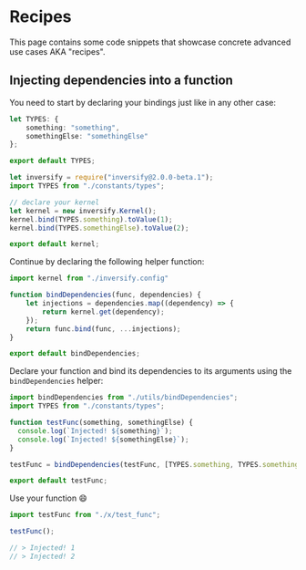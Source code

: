 # Recipes
This page contains some code snippets that showcase concrete advanced use cases AKA "recipes".

## Injecting dependencies into a function

You need to start by declaring your bindings just like in any other case:
```ts
let TYPES: {
    something: "something",
    somethingElse: "somethingElse"
};

export default TYPES;
```

```ts
let inversify = require("inversify@2.0.0-beta.1");
import TYPES from "./constants/types";

// declare your kernel
let kernel = new inversify.Kernel();
kernel.bind(TYPES.something).toValue(1);
kernel.bind(TYPES.somethingElse).toValue(2);

export default kernel;
```

Continue by declaring the following helper function:

```ts
import kernel from "./inversify.config"

function bindDependencies(func, dependencies) {
    let injections = dependencies.map((dependency) => {
        return kernel.get(dependency);
    });
    return func.bind(func, ...injections);
}

export default bindDependencies;
```

Declare your function and bind its dependencies to its arguments using the `bindDependencies` helper:

```ts
import bindDependencies from "./utils/bindDependencies";
import TYPES from "./constants/types";

function testFunc(something, somethingElse) {
  console.log(`Injected! ${something}`);
  console.log(`Injected! ${somethingElse}`);
}

testFunc = bindDependencies(testFunc, [TYPES.something, TYPES.somethingElse]);

export default testFunc;
```

Use your function :smile:

```ts
import testFunc from "./x/test_func";

testFunc();

// > Injected! 1
// > Injected! 2
```
